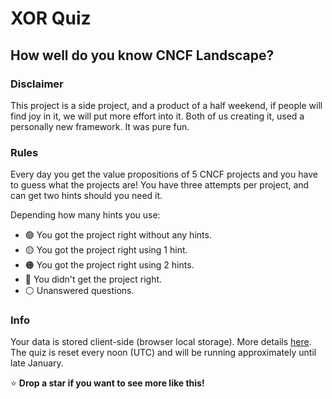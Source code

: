 # XOR Quiz

## How well do you know CNCF Landscape?

### Disclaimer

This project is a side project, and a product of a half weekend, if people will find joy in it, we will put more effort into it. Both of us creating it, used a personally new framework. It was pure fun.

### Rules

Every day you get the value propositions of 5 CNCF projects and you have to guess what the projects are! You have three attempts per project, and can get two hints should you need it.

Depending how many hints you use:

- 🟢 You got the project right without any hints.
- 🟡 You got the project right using 1 hint.
- 🟠 You got the project right using 2 hints.
- 🔴 You didn't get the project right.
- ⚪ Unanswered questions.

### Info

Your data is stored client-side (browser local storage). More details [here](https://developer.mozilla.org/en-US/docs/Web/API/Window/localStorage). The quiz is reset every noon (UTC) and will be running approximately until late January.

⭐ **Drop a star if you want to see more like this!**
